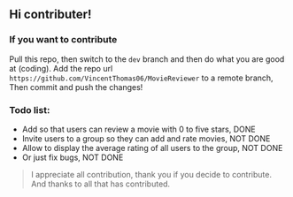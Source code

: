 ## Hi contributer!

### If you want to contribute

Pull this repo, then switch to the `dev` branch and then do what you are good at (coding). Add the repo url `https://github.com/VincentThomas06/MovieReviewer` to a remote branch, Then commit and push the changes!

### Todo list:

- Add so that users can review a movie with 0 to five stars, DONE
- Invite users to a group so they can add and rate movies, NOT DONE
- Allow to display the average rating of all users to the group, NOT DONE
- Or just fix bugs, NOT DONE

> I appreciate all contribution, thank you if you decide to contribute.
> And thanks to all that has contributed.
